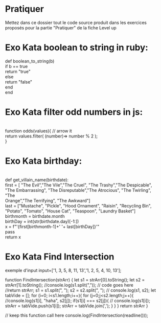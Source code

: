 # Pratiquer

Mettez dans ce dossier tout le code source produit dans les exercices proposés pour la partie "Pratiquer" de la fiche Level up

# Exo Kata boolean to string in ruby:

def boolean_to_string(b)
  <br>if b == true
    <br> return "true"
  <br>else 
    <br>return "false" 
  <br>end
<br>end

# Exo Kata filter odd numbers in js:

<br>function odds(values){
  // arrow it
  <br>return values.filter( (number)=> number % 2 );
<br>}

# Exo Kata birthday:
<br>def get_villain_name(birthdate): 
    <br>first = [ "The Evil","The Vile","The Cruel", "The Trashy","The Despicable", "The Embarrassing", "The Disreputable","The Atrocious", "The Twirling",  "The   <br>  Orange","The Terrifying", "The Awkward"]
    <br>last = ["Mustache", "Pickle", "Hood Ornament", "Raisin", "Recycling Bin", "Potato", "Tomato", "House Cat", "Teaspoon", "Laundry Basket"]
   <br> birthmonth = birthdate.month
   <br>birthDay = int(str(birthdate.day)[-1:])
   <br>x = f"'{first[birthmonth-1]+' '+ last[birthDay]}'"
   <br> pass
   <br> return x

# Exo Kata Find Intersection

exemple d'input input=['1, 3, 5, 8, 11, 13','1, 2, 5, 4, 10, 13'];

function FindIntersection(strArr) { 
let s1 = strArr[0].toString();
let s2 = strArr[1].toString();
//console.log(s1.split(","));
  // code goes here  
  //return strArr; 
s1 = s1.split(", ");
s2 = s2.split(", ");
// console.log(s1, s2);
  let tabVide = [];
  for (i=0; i<s1.length;i++){
    for (j=0;j<s2.length;j++){
      //console.log(s1[i], "haha", s2[j]);
      if(s1[i] === s2[j]){
        // console.log(s1[i]);
        strArr = tabVide.push(s1[i]);
        strArr = tabVide.join(',');
      }
    }
  }
return strArr
}
   
// keep this function call here 
console.log(FindIntersection(readline()));
